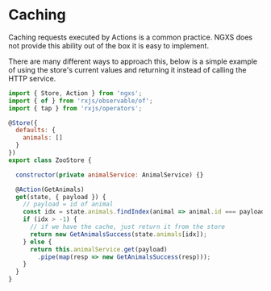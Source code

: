 # Caching
Caching requests executed by Actions is a common practice. NGXS does not
provide this ability out of the box it is easy to implement. 

There are many different ways to approach this, below is a simple example of
using the store's current values and returning it instead of calling the HTTP
service.

```javascript
import { Store, Action } from 'ngxs';
import { of } from 'rxjs/observable/of';
import { tap } from 'rxjs/operators';

@Store({
  defaults: {
    animals: []
  }
})
export class ZooStore {

  constructor(private animalService: AnimalService) {}

  @Action(GetAnimals)
  get(state, { payload }) {
    // payload = id of animal
    const idx = state.animals.findIndex(animal => animal.id === payload);
    if (idx > -1) {
      // if we have the cache, just return it from the store
      return new GetAnimalsSuccess(state.animals[idx]);
    } else {
      return this.animalService.get(payload)
        .pipe(map(resp => new GetAnimalsSuccess(resp)));
    }
  }
}
```

